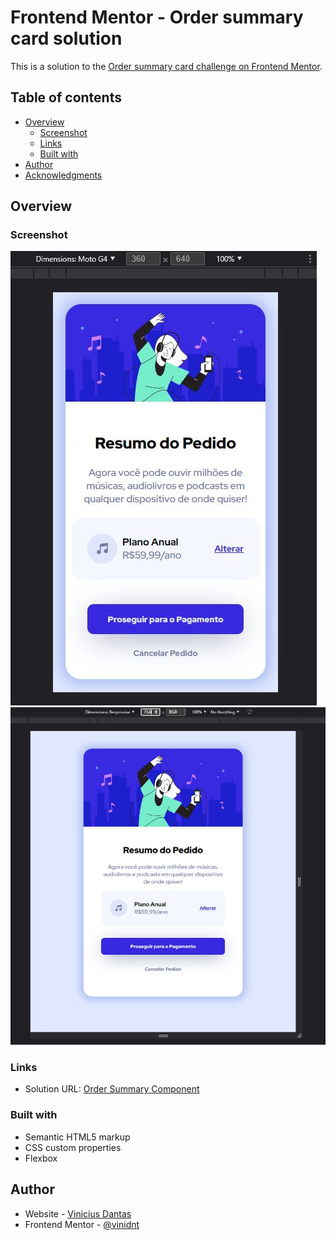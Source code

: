 # Frontend Mentor - Order summary card solution

This is a solution to the [Order summary card challenge on Frontend Mentor](https://www.frontendmentor.io/challenges/order-summary-component-QlPmajDUj).

## Table of contents

- [Overview](#overview)
  - [Screenshot](#screenshot)
  - [Links](#links)
  - [Built with](#built-with)
- [Author](#author)
- [Acknowledgments](#acknowledgments)

## Overview

### Screenshot

![Mobile 360x640](./screenshots/order-summary-360x640.JPG)
![Desktop 750x850](./screenshots/order-summary-750-850.JPG)

### Links

- Solution URL: [Order Summary Component](https://vinidnt.github.io/order-summary-component/)

### Built with

- Semantic HTML5 markup
- CSS custom properties
- Flexbox

## Author

- Website - [Vinicius Dantas](https://github.com/vinidnt)
- Frontend Mentor - [@vinidnt](https://www.frontendmentor.io/profile/vinidnt)